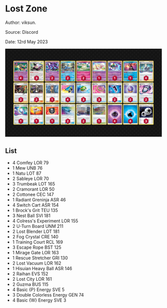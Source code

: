 # Lost Zone

Author: viksun.

Source: Discord

Date: 12rd May 2023

![decklist](../../images/SVI/Lost%20Zone/1-%20Lost%20Zone.png)

## List

* 4 Comfey LOR 79
* 1 Mew UNB 76
* 1 Natu LOT 87
* 2 Sableye LOR 70
* 3 Trumbeak LOT 165
* 2 Cramorant LOR 50
* 2 Cottonee CEC 147
* 1 Radiant Greninja ASR 46
* 4 Switch Cart ASR 154
* 1 Brock's Grit TEU 135
* 3 Nest Ball SVI 181
* 4 Colress's Experiment LOR 155
* 2 U-Turn Board UNM 211
* 2 Lost Blender LOT 181
* 2 Fog Crystal CRE 140
* 1 Training Court RCL 169
* 3 Escape Rope BST 125
* 1 Mirage Gate LOR 163
* 1 Rescue Stretcher GRI 130
* 2 Lost Vacuum LOR 162
* 1 Hisuian Heavy Ball ASR 146
* 2 Raihan EVS 152
* 2 Lost City LOR 161
* 2 Guzma BUS 115
* 4 Basic {P} Energy SVE 5
* 3 Double Colorless Energy GEN 74
* 4 Basic {W} Energy SVE 3
